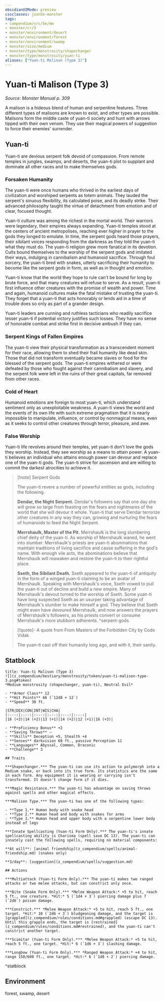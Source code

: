 ```yaml
---
obsidianUIMode: preview
cssclasses: json5e-monster
tags:
- compendium/src/5e/mm
- monster/cr/3
- monster/environment/desert
- monster/environment/forest
- monster/environment/swamp
- monster/size/medium
- monster/type/monstrosity/shapechanger
- monster/type/monstrosity/yuan-ti
aliases: ["Yuan-ti Malison (Type 3)"]
---
```

# Yuan-ti Malison (Type 3)
*Source: Monster Manual p. 309*  

A malison is a hideous blend of human and serpentine features. Three different types of malisons are known to exist, and other types are possible. Malisons form the middle caste of yuan-ti society and hunt with arrows tipped with their own venom. They use their magical powers of suggestion to force their enemies' surrender.

## Yuan-ti

Yuan-ti are devious serpent folk devoid of compassion. From remote temples in jungles, swamps, and deserts, the yuan-ti plot to supplant and dominate all other races and to make themselves gods.

### Forsaken Humanity

The yuan-ti were once humans who thrived in the earliest days of civilization and worshiped serpents as totem animals. They lauded the serpent's sinuous flexibility, its calculated poise, and its deadly strike. Their advanced philosophy taught the virtue of detachment from emotion and of clear, focused thought.

Yuan-ti culture was among the richest in the mortal world. Their warriors were legendary, their empires always expanding. Yuan-ti temples stood at the centers of ancient metropolises, reaching ever higher in prayer to the gods they longed to emulate. In time, the serpent gods heard those prayers, their sibilant voices responding from the darkness as they told the yuan-ti what they must do. The yuan-ti religion grew more fanatical in its devotion. Cults bound themselves to the worship of the serpent gods and imitated their ways, indulging in cannibalism and humanoid sacrifice. Through foul sorcery, the yuan-ti bred with snakes, utterly sacrificing their humanity to become like the serpent gods in form, as well as in thought and emotion.

Yuan-ti know that the world they hope to rule can't be bound for long by brute force, and that many creatures will refuse to serve. As a result, yuan-ti first influence other creatures with the promise of wealth and power. Time and again, humanoid cultures make the fatal mistake of trusting the yuan-ti. They forget that a yuan-ti that acts honorably or lends aid in a time of trouble does so only as part of a grander design.

Yuan-ti leaders are cunning and ruthless tacticians who readily sacrifice lesser yuan-ti if potential victory justifies such losses. They have no sense of honorable combat and strike first in decisive ambush if they can.

### Serpent Kings of Fallen Empires

The yuan-ti view their physical transformation as a transcendent moment for their race, allowing them to shed their frail humanity like dead skin. Those that did not transform eventually became slaves or food for the blessed of the serpent gods. The yuan-ti empires withered or were defeated by those who fought against their cannibalism and slavery, and the serpent folk were left in the ruins of their great capitals, far removed from other races.

### Cold of Heart

Humanoid emotions are foreign to most yuan-ti, which understand sentiment only as unexploitable weakness. A yuan-ti views the world and the events of its own life with such extreme pragmatism that it is nearly impossible to manipulate, influence, or control by nonmagical means, even as it seeks to control other creatures through terror, pleasure, and awe.

### False Worship

Yuan-ti life revolves around their temples, yet yuan-ti don't love the gods they worship. Instead, they see worship as a means to attain power. A yuan-ti believes an individual who attains enough power can devour and replace one of the yuan-ti gods. The yuan-ti strive for ascension and are willing to commit the darkest atrocities to achieve it.

> [!note] Serpent Gods
> 
> The yuan-ti revere a number of powerful entities as gods, including the following.
> 
> **Dendar, the Night Serpent.** Dendar's followers say that one day she will grow so large from feasting on the fears and nightmares of the world that she will devour it whole. Yuan-ti that serve Dendar terrorize other creatures in any way they can, growing and nurturing the fears of humanoids to feed the Night Serpent.
> 
> **Merrshaulk, Master of the Pit.** Merrshaulk is the long slumbering chief deity of the yuan-ti. As worship of Merrshaulk waned, he went into slumber. Merrshaulk's priests are yuan-ti abominations that maintain traditions of living sacrifice and cause suffering in the god's name. With enough vile acts, the abominations believe that Merrshaulk will reawaken and restore the yuan-ti to their rightful place.
> 
> **Sseth, the Sibilant Death.** Sseth appeared to the yuan-ti of antiquity in the form of a winged yuan-ti claiming to be an avatar of Merrshaulk. Speaking with Merrshaulk's voice, Sseth vowed to pull the yuan-ti out of decline and build a new empire. Many of Merrshaulk's devout turned to the worship of Sseth. Some yuan-ti have long suspected Sseth as an usurper taking advantage of Merrshaulk's slumber to make himself a god. They believe that Sseth might even have devoured Merrshaulk, and now answers the prayers of Merrshaulk's followers, as his priests convert or consume Merrshaulk's more stubborn adherents.
^serpent-gods

> [!quote]- A quote from From Masters of the Forbidden City by Codo Vidak  
> 
> The yuan-ti cast off their humanity long ago, and with it, their sanity.


## Statblock

```ad-statblock
title: Yuan-ti Malison (Type 3)
![](z_compendium/bestiary/monstrosity/token/yuan-ti-malison-type-3.png#token)
*Medium monstrosity (shapechanger, yuan-ti), Neutral Evil*

- **Armor Class** 12 
- **Hit Points** 66 (`12d8 + 12`)
- **Speed** 30 ft.

|STR|DEX|CON|INT|WIS|CHA|
|:---:|:---:|:---:|:---:|:---:|:---:|
|16 (+3)|14 (+2)|13 (+1)|14 (+2)|12 (+1)|16 (+3)|

- **Proficiency Bonus** +2
- **Saving Throws** ⏤
- **Skills** Deception +5, Stealth +4
- **Senses** darkvision 60 ft., passive Perception 11
- **Languages** Abyssal, Common, Draconic
- **Challenge** 3

## Traits

***Shapechanger.*** The yuan-ti can use its action to polymorph into a Medium snake, or back into its true form. Its statistics are the same in each form. Any equipment it is wearing or carrying isn't transformed. It doesn't change form if it dies.

***Magic Resistance.*** The yuan-ti has advantage on saving throws against spells and other magical effects.

***Malison Type.*** The yuan-ti has one of the following types:

- **Type 1.** Human body with snake head  
- **Type 2.** Human head and body with snakes for arms  
- **Type 3.** Human head and upper body with a serpentine lower body instead of legs  

***Innate Spellcasting (Yuan-ti Form Only).*** The yuan-ti's innate spellcasting ability is Charisma (spell save DC 13). The yuan-ti can innately cast the following spells, requiring no material components:

**At will**: [animal friendship](z_compendium/spells/animal-friendship.md) (snakes only)

**3/day**: [suggestion](z_compendium/spells/suggestion.md)

## Actions

***Multiattack (Yuan-ti Form Only).*** The yuan-ti makes two ranged attacks or two melee attacks, but can constrict only once.

***Bite (Snake Form Only).*** *Melee Weapon Attack:* +5 to hit, reach 5 ft., one creature. *Hit:* 5 (`1d4 + 3`) piercing damage plus 7 (`2d6`) poison damage.

***Constrict.*** *Melee Weapon Attack:* +5 to hit, reach 5 ft., one target. *Hit:* 10 (`2d6 + 3`) bludgeoning damage, and the target is [grappled](z_compendium/rules/conditions.md#grappled) (escape DC 13). Until this grapple ends, the target is [restrained](z_compendium/rules/conditions.md#restrained), and the yuan-ti can't constrict another target.

***Scimitar (Yuan-ti Form Only).*** *Melee Weapon Attack:* +5 to hit, reach 5 ft., one target. *Hit:* 6 (`1d6 + 3`) slashing damage.

***Longbow (Yuan-ti Form Only).*** *Ranged Weapon Attack:* +4 to hit, range 150/600 ft., one target. *Hit:* 6 (`1d8 + 2`) piercing damage.
```
^statblock

## Environment

forest, swamp, desert